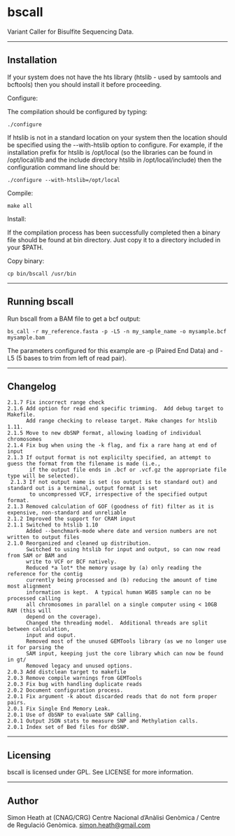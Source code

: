 bscall
======

Variant Caller for Bisulfite Sequencing Data.


------------
Installation
------------

If your system does not have the hts library (htslib - used by samtools and
bcftools) then you should install it before proceeding.

Configure:

The compilation should be configured by typing:

	./configure
	
If htslib is not in a standard location on your system then the location
should be specified using the --with-htslib option to configure. For
example, if the installation prefix for htslib is /opt/local
(so the libraries can be found in /opt/local/lib and the include
directory htslib in /opt/local/include) then the configuration command
line should be:

	./configure --with-htslib=/opt/local

Compile:

    make all

Install:

If the compilation process has been successfully completed then a
binary file should be found at bin directory. Just copy it to a
directory included in your $PATH.

Copy binary:

    cp bin/bscall /usr/bin

--------------
Running bscall
--------------

Run bscall from a BAM file to get a bcf output:

    bs_call -r my_reference.fasta -p -L5 -n my_sample_name -o mysample.bcf mysample.bam

The parameters configured for this example are -p (Paired End Data) and -L5 (5 bases to trim from left of read pair).

---------
Changelog
---------
    2.1.7 Fix incorrect range check
    2.1.6 Add option for read end specific trimming.  Add debug target to Makefile.  
          Add range checking to release target. Make changes for htslib 1.11.
    2.1.5 Move to new dbSNP format, allowing loading of individual chromosomes
    2.1.4 Fix bug when using the -k flag, and fix a rare hang at end of input
    2.1.3 If output format is not explicilty specified, an attempt to guess the format from the filename is made (i.e.,
	       if the output file ends in .bcf or .vcf.gz the appropriate file type will be selected).
	 2.1.3 If not output name is set (so output is to standard out) and standard out is a terminal, output format is set 
	       to uncompressed VCF, irrespective of the specified output format.
    2.1.3 Removed calculation of GOF (goodness of fit) filter as it is expensive, non-standard and unreliable
    2.1.2 Improved the support for CRAM input
    2.1.1 Switched to htslib 1.10
          Added --benchmark-mode where date and version numbers are not written to output files
    2.1.0 Reorganized and cleaned up distribution.  
          Switched to using htslib for input and output, so can now read from SAM or BAM and
          write to VCF or BCF natively.
          Reduced *a lot* the memory usage by (a) only reading the reference for the contig 
          currently being processed and (b) reducing the amount of time most alignment
          information is kept.  A typical human WGBS sample can no be processed calling
          all chromosomes in parallel on a single computer using < 10GB RAM (this will
          depend on the coverage).
          Changed the threading model.  Additional threads are split between calculation,
          input and ouput.
          Removed most of the unused GEMTools library (as we no longer use it for parsing the 
          SAM input, keeping just the core library which can now be found in gt/
          Removed legacy and unused options.
    2.0.3 Add distclean target to makefile
    2.0.3 Remove compile warnings from GEMTools
    2.0.3 Fix bug with handling duplicate reads  
    2.0.2 Document configuration process.
    2.0.1 Fix argument -k about discarded reads that do not form proper pairs.
    2.0.1 Fix Single End Memory Leak.
    2.0.1 Use of dbSNP to evaluate SNP Calling.
    2.0.1 Output JSON stats to measure SNP and Methylation calls.
    2.0.1 Index set of Bed files for dbSNP.

---------
Licensing
---------

bscall is licensed under GPL. See LICENSE for more information.

------
Author
------

Simon Heath at (CNAG/CRG) Centre Nacional d’Anàlisi Genòmica / Centre de Regulació Genòmica.
simon.heath@gmail.com

